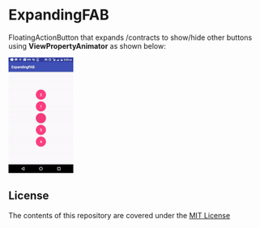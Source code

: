# ExpandingFAB
FloatingActionButton that expands /contracts to show/hide other buttons using **ViewPropertyAnimator** as shown below:

![alt text](https://github.com/biodunalfet/ExpandingFAB/blob/master/fab.gif)

## License
The contents of this repository are covered under the [MIT License](https://github.com/biodunalfet/ExpandingFAB/blob/master/LICENSE)
